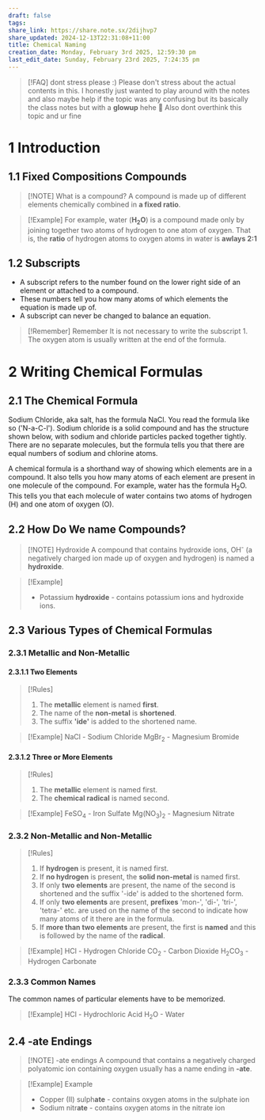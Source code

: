 ```yaml
---
draft: false
tags: 
share_link: https://share.note.sx/2dijhvp7
share_updated: 2024-12-13T22:31:08+11:00
title: Chemical Naming
creation_date: Monday, February 3rd 2025, 12:59:30 pm
last_edit_date: Sunday, February 23rd 2025, 7:24:35 pm
---
```

> [!FAQ] dont stress please :)
> Please don't stress about the actual contents in this. I honestly just wanted to play around with the notes and also maybe help if the topic was any confusing but its basically the class notes but with a **glowup** hehe 🤣
> Also dont overthink this topic and ur fine

# 1 Introduction

## 1.1 Fixed Compositions Compounds

> [!NOTE] What is a compound?
> A compound is made up of different elements chemically combined in **a fixed ratio**.

> [!Example]
> For example, water (**H<sub>2</sub>O**) is a compound made only by joining together two atoms of hydrogen to one atom of oxygen.
> That is, the **ratio** of hydrogen atoms to oxygen atoms in water is **awlays 2:1**

## 1.2 Subscripts

- A subscript refers to the number found on the lower right side of an element or attached to a compound.
- These numbers tell you how many atoms of which elements the equation is made up of.
- A subscript can never be changed to balance an equation.

> [!Remember] Remember
> It is not necessary to write the subscript 1.
> The oxygen atom is usually written at the end of the formula.

# 2 Writing Chemical Formulas

## 2.1 The Chemical Formula

Sodium Chloride, aka salt, has the formula NaCl. You read the formula like so ('N-a-C-l'). Sodium chloride is a solid compound and has the structure shown below, with sodium and chloride particles packed together tightly. There are no separate molecules, but the formula tells you that there are equal numbers of sodium and chlorine atoms.

A chemical formula is a shorthand way of showing which elements are in a compound. It also tells you how many atoms of each element are present in one molecule of the compound. For example, water has the formula H<sub>2</sub>O. This tells you that each molecule of water contains two atoms of hydrogen (H) and one atom of oxygen (O).

## 2.2 How Do We name Compounds?

> [!NOTE] Hydroxide
> A compound that contains hydroxide ions, OH<sup>-</sup> (a negatively charged ion made up of oxygen and hydrogen) is named a **hydroxide**.

> [!Example]
> - Potassium **hydroxide** - contains potassium ions and hydroxide ions.

## 2.3 Various Types of Chemical Formulas

### 2.3.1 Metallic and Non-Metallic

#### 2.3.1.1 Two Elements

> [!Rules]
> 1. The **metallic** element is named **first**.
> 2. The name of the **non-metal** is **shortened**.
> 3. The suffix **'ide'** is added to the shortened name.

> [!Example]
> NaCl - Sodium Chloride
> MgBr<sub>2</sub> - Magnesium Bromide

#### 2.3.1.2 Three or More Elements

> [!Rules]
> 1. The **metallic** element is named first.
> 2. The **chemical radical** is named second.

> [!Example]
> FeSO<sub>4</sub> - Iron Sulfate
> Mg(NO<sub>3</sub>)<sub>2</sub> - Magnesium Nitrate

### 2.3.2 Non-Metallic and Non-Metallic

> [!Rules]
> 1. If **hydrogen** is present, it is named first.
> 2. If **no hydrogen** is present, the **solid non-metal** is named first.
> 3. If only **two elements** are present, the name of the second is shortened and the suffix '-ide' is added to the shortened form.
> 4. If only **two elements** are present, **prefixes** 'mon-', 'di-', 'tri-', 'tetra-' etc. are used on the name of the second to indicate how many atoms of it there are in the formula.
> 5. If **more than two elements** are present, the first is **named** and this is followed by the name of the **radical**.

> [!Example]
> HCl - Hydrogen Chloride
> CO<sub>2</sub> - Carbon Dioxide
> H<sub>2</sub>CO<sub>3</sub> - Hydrogen Carbonate

### 2.3.3 Common Names

The common names of particular elements have to be memorized.

> [!Example]
> HCl - Hydrochloric Acid
> H<sub>2</sub>O - Water

## 2.4 -ate Endings

>
> [!NOTE] -ate endings
> A compound that contains a negatively charged polyatomic ion containing oxygen usually has a name ending in **-ate**.

> [!Example] Example
> - Copper (II) sulph**ate** - contains oxygen atoms in the sulphate ion
> - Sodium nitr**ate** - contains oxygen atoms in the nitrate ion
